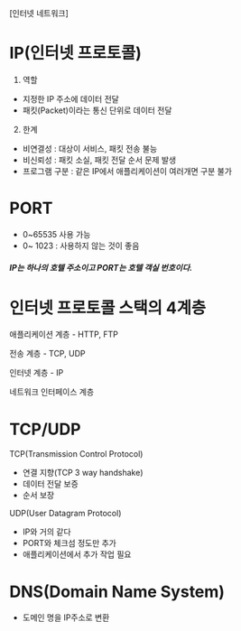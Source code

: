 [인터넷 네트워크]


# IP(인터넷 프로토콜)
 1. 역할 
- 지정한 IP 주소에 데이터 전달
 - 패킷(Packet)이라는 통신 단위로 데이터 전달
 2. 한계
 - 비연결성 : 대상이 서비스, 패킷 전송 불능
 - 비신뢰성 : 패킷 소실, 패킷 전달 순서 문제 발생
 - 프로그램 구분 : 같은 IP에서 애플리케이션이 여러개면 구분 불가

 # PORT
- 0~65535 사용 가능
- 0~ 1023 : 사용하지 않는 것이 좋음
  
##### IP는 하나의 호텔 주소이고 PORT는 호텔 객실 번호이다.

# 인터넷 프로토콜 스택의 4계층

애플리케이션 계층 - HTTP, FTP

전송 계층 - TCP, UDP

인터넷 계층 - IP

네트워크 인터페이스 계층

# TCP/UDP

TCP(Transmission Control Protocol)
- 연결 지향(TCP 3 way handshake)
- 데이터 전달 보증
- 순서 보장

UDP(User Datagram Protocol)
- IP와 거의 같다
- PORT와 체크섬 정도만 추가
 - 애플리케이션에서 추가 작업 필요


# DNS(Domain Name System)
- 도메인 명을 IP주소로 변환
